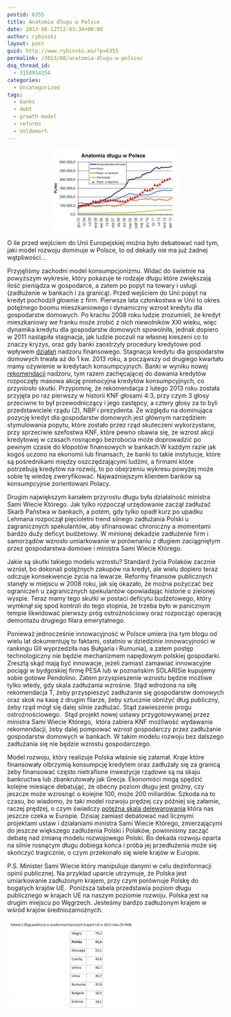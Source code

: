 ```yaml
---
postid: 6355
title: Anatomia długu w Polsce
date: 2013-08-12T12:03:34+00:00
author: rybinski
layout: post
guid: http://www.rybinski.eu/?p=6355
permalink: /2013/08/anatomia-dlugu-w-polsce/
dsq_thread_id:
  - 3150914254
categories:
  - Uncategorized
tags:
  - banks
  - debt
  - growth model
  - reforms
  - Voldemort
---
```

<p style="text-align: center;">
  <a href="/uploads/2013/08/dlug_polski.jpg"><img class="size-medium wp-image-6356 aligncenter" title="dlug_polski" src="/uploads/2013/08/dlug_polski-300x194.jpg" alt="" width="300" height="194" /></a>
</p>

O ile przed wejściem do Unii Europejskiej można było debatować nad tym, jaki model rozwoju dominuje w Polsce, to od dekady nie ma już żadnej wątpliwości…

<!--more-->

Przyjęliśmy zachodni model konsumpcjonizmu. Widać do świetnie na powyższym wykresie, który pokazuje te rodzaje długu które zwiększają ilość pieniądza w gospodarce, a zatem po popyt na towary i usługi (zadłużenie w bankach i za granicą). Przed wejściem do Unii popyt na kredyt pochodził głownie z firm. Pierwsze lata członkostwa w Unii to okres potężnego boomu mieszkaniowego i dynamiczny wzrost kredytu dla gospodarstw domowych. Po krachu 2008 roku ludzie zrozumieli, że kredyt mieszkaniowy we franku może zrobić z nich niewolników XXI wieku, więc dynamika kredytu dla gospodarstw domowych spowolniła, jednak dopiero w 2011 nastąpiła stagnacja, jak ludzie poczuli na własnej kieszeni co to znaczy kryzys, oraz gdy banki zaostrzyły procedury kredytowe pod wpływem [działań](http://www.knf.gov.pl/Images/Rekomendacja_S_18-01-2011_tcm75-25296.pdf) nadzoru finansowego. Stagnacja kredytu dla gospodarstw domowych trwała aż do 1 kw. 2013 roku, a począwszy od drugiego kwartału mamy ożywienie w kredytach konsumpcyjnych. Banki w wyniku nowej [rekomendacji](http://www.knf.gov.pl/Images/RekomendacjaT_tcm75-33586.pdf) nadzoru, tym razem zachęcającej do dawania kredytów rozpoczęły masowa akcję promocyjna kredytów konsumpcyjnych, co przyniosło skutki. Przypomnę, że rekomendacja z lutego 2013 roku została przyjęta po raz pierwszy w historii KNF głosami 4:3, przy czym 3 głosy przeciwne to był przewodniczący i jego zastępcy, a cztery głosy za to byli przedstawiciele rządu (2), NBP i prezydenta. Ze względu na dominująca pozycję kredyt dla gospodarstw domowych jest głównym narzędziem stymulowania popytu, które zostało przez rząd skuteczeni wykorzystane, przy sprzeciwie szefostwa KNF, które pewno obawia się, że wzrost akcji kredytowej w czasach rosnącego bezrobocia może doprowadzić po pewnym czasie do kłopotów finansowych w bankach.W każdym razie jak kogoś uczono na ekonomii lub finansach, że banki to takie instytucje, które są pośrednikami między oszczędzającymi ludźmi, a firmami które potrzebują kredytów na rozwój, to po obejrzeniu wykresu powyżej może sobie tę wiedzę zweryfikować. Najważniejszym klientem banków są konsumpcyjnie zorientowani Polacy.

Drugim największym kanałem przyrostu długu była działalność ministra Sami Wiecie Którego. Jak tylko rozpoczął urzędowanie zaczął zadłużać Skarb Państwa w bankach, a potem, gdy tylko opadł kurz po upadku Lehmana rozpoczął pięcioletni trend silnego zadłużania Polski u zagranicznych spekulantów, aby sfinansować chroniczny a momentami bardzo duży deficyt budżetowy. W minionej dekadzie zadłużenie firm i samorządów wzrosło umiarkowanie w porównaniu z długiem zaciągniętym przez gospodarstwa domowe i ministra Sami Wiecie Którego.

Jakie są skutki takiego modelu wzrostu? Standard życia Polaków zacznie wzrósł, bo dokonali potężnych zakupów na kredyt, ale wielu dopiero teraz odczuje konsekwencje życia na lewarze. Reformy finansów publicznych stanęły w miejscu w 2008 roku, jak się okazało, że można pożyczać bez ograniczeń u zagranicznych spekulantów opowiadając historie o zielonej wyspie. Teraz mamy tego skutki w postaci deficytu budżetowego, który wymknął się spod kontroli do tego stopnia, że trzeba było w panicznym tempie likwidować pierwszy próg ostrożnościowy oraz rozpocząć operację demontażu drugiego filara emerytalnego.

Ponieważ jednocześnie innowacyjność w Polsce umiera (na tym blogu od wielu lat dokumentuję to faktami, ostatnio w dziedzinie innowacyjności w rankingu GII wyprzedziła nas Bułgaria i Rumunia), a zatem postęp technologiczny nie będzie mechanizmem napędowym polskiej gospodarki. Zresztą skąd mają być innowacje, jeżeli zamiast zamawiać innowacyjne pociągi w bydgoskiej firmę PESA lub w poznańskim SOLARISie kupujemy sobie gotowe Pendolino. Zatem przyspieszenie wzrostu będzie możliwe tylko wtedy, gdy skala zadłużania wzrośnie. Stąd wdrożona na siłę rekomendacja T, żeby przyspieszyć zadłużanie się gospodarstw domowych oraz skok na kasę z drugim filarze, żeby sztucznie obniżyć dług publiczny,  żeby rząd mógł się dalej silnie zadłużać. Stąd zawieszenie progu ostrożnościowego.  Stąd projekt nowej ustawy przygotowywanej przez ministra Sami Wiecie Którego,  która zabiera KNF możliwość wydawania rekomendacji, żeby dalej pompować wzrost gospodarczy przez zadłużanie gospodarstw domowych w bankach. W takim modelu rozwoju bez dalszego zadłużania się nie będzie wzrostu gospodarczego.

Model rozwoju, który realizuje Polska właśnie się załamał. Kraje które finansowały olbrzymią konsumpcję kredytem oraz zadłużały się za granicą żeby finansować często nietrafione inwestycje rządowe są na skaju bankructwa lub zbankrutowały jak Grecja. Ekonomiści mogą spędzić kolejne miesiące debatując, że obecny poziom długu jest groźny, czy jeszcze może wzrosnąć o kolejne 100, może 200 miliardów. Szkoda na to czasu, bo wiadomo, że taki model rozwoju prędzej czy później się załamie, raczej prędzej, o czym świadczy [potężna skala delewarowania](http://www.ft.com/intl/cms/s/0/c2c17b10-0100-11e3-8918-00144feab7de.html#axzz2bkbgNoX3) która nas jeszcze czeka w Europie. Dzisiaj zamiast debatować nad licznymi projektami ustaw i działaniami ministra Sami Wiecie Którego, zmierzającymi do jeszcze większego zadłużenia Polski i Polaków, powinniśmy zacząć debatę nad zmianą modelu rozwojowego Polski. Bo dekada rozwoju oparta na silnie rosnącym długu dobiega końca i próba jej przedłużenia może się skończyć tragicznie, o czym przekonało się wiele krajów w Europie.

P.S. Minister Sami Wiecie który manipuluje danymi w celu dezinformacji opinii publicznej. Na przykład uparcie utrzymuje, że Polska jest umiarkowanie zadłużonym krajem, przy czym porównuje Polskę do bogatych krajów UE.  Poniższa tabela przedstawia poziom długu publicznego w krajach UE na naszym poziomie rozwoju. Polska jest na drugim miejscu po Węgrzech. Jesteśmy bardzo zadłużonym krajem w wśród krajów średniozamożnych.

[<img class="aligncenter size-medium wp-image-6357" title="dlug_publ" src="/uploads/2013/08/dlug_publ-300x212.jpg" alt="" width="300" height="212" />](/uploads/2013/08/dlug_publ.jpg)

 
